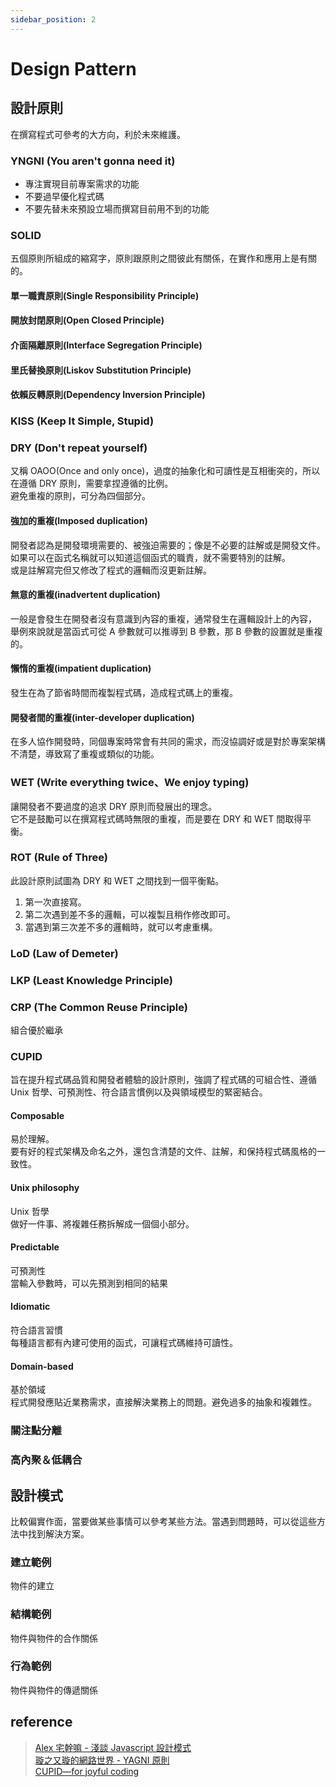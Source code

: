 ```yaml
---
sidebar_position: 2
---
```


# Design Pattern

## 設計原則

在撰寫程式可參考的大方向，利於未來維護。

### YNGNI (You aren't gonna need it)

- 專注實現目前專案需求的功能
- 不要過早優化程式碼
- 不要先替未來預設立場而撰寫目前用不到的功能

### SOLID

五個原則所組成的縮寫字，原則跟原則之間彼此有關係，在實作和應用上是有關的。

#### 單一職責原則(Single Responsibility Principle)

#### 開放封閉原則(Open Closed Principle)

#### 介面隔離原則(Interface Segregation Principle)

#### 里氏替換原則(Liskov Substitution Principle)

#### 依賴反轉原則(Dependency Inversion Principle)

### KISS (Keep It Simple, Stupid)

### DRY (Don't repeat yourself)

又稱 OAOO(Once and only once)，過度的抽象化和可讀性是互相衝突的，所以在遵循 DRY 原則，需要拿捏遵循的比例。<br />
避免重複的原則，可分為四個部分。

#### 強加的重複(Imposed duplication)

開發者認為是開發環境需要的、被強迫需要的；像是不必要的註解或是開發文件。
如果可以在函式名稱就可以知道這個函式的職責，就不需要特別的註解。<br />
或是註解寫完但又修改了程式的邏輯而沒更新註解。

#### 無意的重複(inadvertent duplication)

一般是會發生在開發者沒有意識到內容的重複，通常發生在邏輯設計上的內容，<br />舉例來說就是當函式可從 A 參數就可以推導到 B 參數，那 B 參數的設置就是重複的。

#### 懶惰的重複(impatient duplication)

發生在為了節省時間而複製程式碼，造成程式碼上的重複。

#### 開發者間的重複(inter-developer duplication)

在多人協作開發時，同個專案時常會有共同的需求，而沒協調好或是對於專案架構不清楚，導致寫了重複或類似的功能。

### WET (Write everything twice、We enjoy typing)

讓開發者不要過度的追求 DRY 原則而發展出的理念。<br />
它不是鼓勵可以在撰寫程式碼時無限的重複，而是要在 DRY 和 WET 間取得平衡。

### ROT (Rule of Three)

此設計原則試圖為 DRY 和 WET 之間找到一個平衡點。

1. 第一次直接寫。
2. 第二次遇到差不多的邏輯，可以複製且稍作修改即可。
3. 當遇到第三次差不多的邏輯時，就可以考慮重構。

### LoD (Law of Demeter)

### LKP (Least Knowledge Principle)

### CRP (The Common Reuse Principle)

組合優於繼承

### CUPID

旨在提升程式碼品質和開發者體驗的設計原則，強調了程式碼的可組合性、遵循 Unix 哲學、可預測性、符合語言慣例以及與領域模型的緊密結合。

#### Composable

易於理解。<br />
要有好的程式架構及命名之外，還包含清楚的文件、註解，和保持程式碼風格的一致性。

#### Unix philosophy

Unix 哲學<br />
做好一件事、將複雜任務拆解成一個個小部分。

#### Predictable

可預測性<br />
當輸入參數時，可以先預測到相同的結果

#### Idiomatic

符合語言習慣<br />
每種語言都有內建可使用的函式，可讓程式碼維持可讀性。

#### Domain-based

基於領域<br />
程式開發應貼近業務需求，直接解決業務上的問題。避免過多的抽象和複雜性。

### 關注點分離

### 高內聚＆低耦合

## 設計模式

比較偏實作面，當要做某些事情可以參考某些方法。當遇到問題時，可以從這些方法中找到解決方案。

### 建立範例

物件的建立

### 結構範例

物件與物件的合作關係

### 行為範例

物件與物件的傳遞關係

## reference

> [Alex 宅幹嘛 - 淺談 Javascript 設計模式](https://www.youtube.com/watch?v=2wbX-ZoetF0&list=PLEfh-m_KG4dbCJl3uks6DzLzdkOdmiZpT) <br /> [璇之又璇的網路世界 - YAGNI 原則](https://shawnlin0201.github.io/Methodology/Methodology-003-YAGNI-principle/) <br /> [CUPID—for joyful coding](https://dannorth.net/cupid-for-joyful-coding/)
